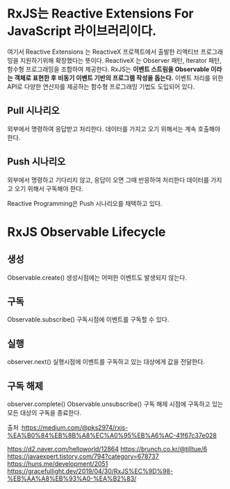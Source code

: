 # RxJS는 Reactive Extensions For JavaScript 라이브러리이다.
여기서 Reactive Extensions 는 ReactiveX 프로젝트에서 출발한 리액티브 프로그래밍을 지원하기위해 확장했다는 뜻이다.
ReactiveX 는 Observer 패턴, Iterator 패턴, 함수형 프로그래밍을 조합하여 제공한다.
RxJS는 **이벤트 스트림을 Observable 이라는 객체로 표현한 후 비동기 이벤트 기반의 프로그램 작성을 돕는다.**
이벤트 처리를 위한 API로 다양한 연산자를 제공하는 함수형 프로그래밍 기법도 도입되어 있다.

## Pull 시나리오
외부에서 명령하여 응답받고 처리한다.
데이터를 가지고 오기 위해서는 계속 호출해야 한다.
## Push 시나리오
외부에서 명령하고 기다리지 않고, 응답이 오면 그때 반응하여 처리한다
데이터를 가지고 오기 위해서 구독해야 한다.

Reactive Programming은 Push 시나리오를 채택하고 있다.


# RxJS Observable Lifecycle
## 생성
Observable.create()
생성시점에는 어떠한 이벤트도 발생되지 않는다.
## 구독
Observable.subscribe()
구독시점에 이벤트를 구독할 수 있다.
## 실행
observer.next()
실행시점에 이벤트를 구독하고 있는 대상에게 값을 전달한다.
## 구독 해제
observer.complete()
Observable.unsubscribe()
구독 해제 시점에 구독하고 있는 모든 대상의 구독을 종료한다.

출처 :https://medium.com/@pks2974/rxjs-%EA%B0%84%EB%8B%A8%EC%A0%95%EB%A6%AC-41f67c37e028


https://d2.naver.com/helloworld/12864
https://brunch.co.kr/@tilltue/6
https://javaexpert.tistory.com/794?category=678737
https://huns.me/development/2051
https://gracefullight.dev/2019/04/30/RxJS%EC%9D%98-%EB%AA%A8%EB%93%A0-%EA%B2%83/